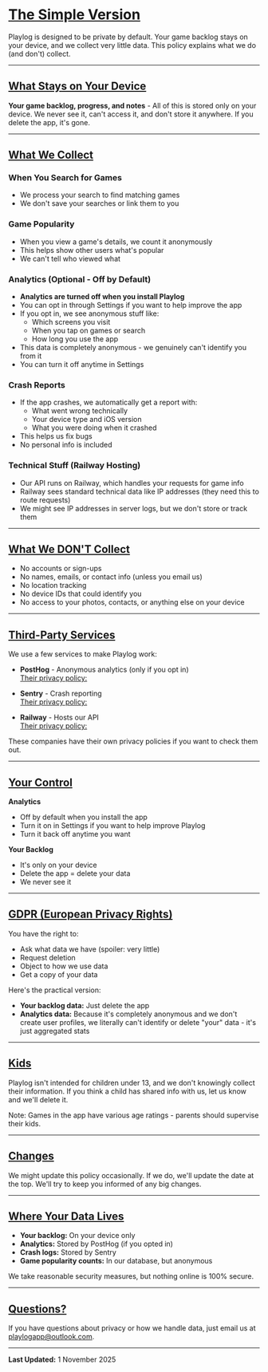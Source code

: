 # [The Simple Version](#the-simple-version)

Playlog is designed to be private by default. Your game backlog stays on your device, and we collect very little data. This policy explains what we do (and don't) collect.

---

## [What Stays on Your Device](#what-stays-on-your-device)

**Your game backlog, progress, and notes** - All of this is stored only on your device. We never see it, can't access it, and don't store it anywhere. If you delete the app, it's gone.

---

## [What We Collect](#what-we-collect)

### When You Search for Games
- We process your search to find matching games
- We don't save your searches or link them to you

### Game Popularity
- When you view a game's details, we count it anonymously
- This helps show other users what's popular
- We can't tell who viewed what

### Analytics (Optional - Off by Default)
- **Analytics are turned off when you install Playlog**
- You can opt in through Settings if you want to help improve the app
- If you opt in, we see anonymous stuff like:
  - Which screens you visit
  - When you tap on games or search
  - How long you use the app
- This data is completely anonymous - we genuinely can't identify you from it
- You can turn it off anytime in Settings

### Crash Reports
- If the app crashes, we automatically get a report with:
  - What went wrong technically
  - Your device type and iOS version
  - What you were doing when it crashed
- This helps us fix bugs
- No personal info is included

### Technical Stuff (Railway Hosting)
- Our API runs on Railway, which handles your requests for game info
- Railway sees standard technical data like IP addresses (they need this to route requests)
- We might see IP addresses in server logs, but we don't store or track them

---

## [What We DON'T Collect](#what-we-dont-collect)

- No accounts or sign-ups
- No names, emails, or contact info (unless you email us)
- No location tracking
- No device IDs that could identify you
- No access to your photos, contacts, or anything else on your device

---

## [Third-Party Services](#third-party-services)

We use a few services to make Playlog work:

- **PostHog** - Anonymous analytics (only if you opt in)  
  [Their privacy policy:](https://posthog.com/privacy)
  
- **Sentry** - Crash reporting  
  [Their privacy policy:](https://sentry.io/privacy/)

- **Railway** - Hosts our API  
  [Their privacy policy:](https://railway.app/legal/privacy)

These companies have their own privacy policies if you want to check them out.

---

## [Your Control](#your-control)

**Analytics**
- Off by default when you install the app
- Turn it on in Settings if you want to help improve Playlog
- Turn it back off anytime you want

**Your Backlog**
- It's only on your device
- Delete the app = delete your data
- We never see it

---

## [GDPR (European Privacy Rights)](#gdpr-european-privacy-rights)

You have the right to:
- Ask what data we have (spoiler: very little)
- Request deletion
- Object to how we use data
- Get a copy of your data

Here's the practical version:
- **Your backlog data:** Just delete the app
- **Analytics data:** Because it's completely anonymous and we don't create user profiles, we literally can't identify or delete "your" data - it's just aggregated stats

---

## [Kids](#kids)

Playlog isn't intended for children under 13, and we don't knowingly collect their information. If you think a child has shared info with us, let us know and we'll delete it.

Note: Games in the app have various age ratings - parents should supervise their kids.

---

## [Changes](#changes)

We might update this policy occasionally. If we do, we'll update the date at the top. We'll try to keep you informed of any big changes.

---

## [Where Your Data Lives](#where-your-data-lives)

- **Your backlog:** On your device only
- **Analytics:** Stored by PostHog (if you opted in)
- **Crash logs:** Stored by Sentry
- **Game popularity counts:** In our database, but anonymous

We take reasonable security measures, but nothing online is 100% secure.

---

## [Questions?](#questions)

If you have questions about privacy or how we handle data, just email us at [playlogapp@outlook.com](mailto:playlogapp@outlook.com).

---

**Last Updated:** 1 November 2025